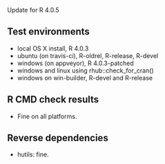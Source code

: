 Update for R 4.0.5

## Test environments
* local OS X install, R 4.0.3
* ubuntu (on travis-ci), R-oldrel, R-release, R-devel
* windows (on appveyor), R 4.0.3-patched
* windows and linux using rhub::check_for_cran()
* windows on win-builder, R-devel and R-release

## R CMD check results

* Fine on all platforms.

## Reverse dependencies

* hutils: fine.
